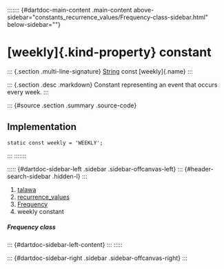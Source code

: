 ::::::: {#dartdoc-main-content .main-content above-sidebar="constants_recurrence_values/Frequency-class-sidebar.html" below-sidebar=""}
<div>

# [weekly]{.kind-property} constant

</div>

::: {.section .multi-line-signature}
[String](https://api.flutter.dev/flutter/dart-core/String-class.html)
const [weekly]{.name}
:::

::: {.section .desc .markdown}
Constant representing an event that occurs every week.
:::

::: {#source .section .summary .source-code}
## Implementation

``` language-dart
static const weekly = 'WEEKLY';
```
:::
:::::::

::::: {#dartdoc-sidebar-left .sidebar .sidebar-offcanvas-left}
::: {#header-search-sidebar .hidden-l}
:::

1.  [talawa](../../index.html)
2.  [recurrence_values](../../constants_recurrence_values/)
3.  [Frequency](../../constants_recurrence_values/Frequency-class.html)
4.  weekly constant

##### Frequency class

::: {#dartdoc-sidebar-left-content}
:::
:::::

::: {#dartdoc-sidebar-right .sidebar .sidebar-offcanvas-right}
:::
